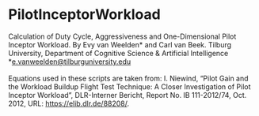# PilotInceptorWorkload
Calculation of Duty Cycle, Aggressiveness and One-Dimensional Pilot Inceptor Workload.
By Evy van Weelden* and Carl van Beek.
Tilburg University, Department of Cognitive Science & Artificial Intelligence
*e.vanweelden@tilburguniversity.edu
<br></br>
Equations used in these scripts are taken from:
I. Niewind, “Pilot Gain and the Workload Buildup Flight Test Technique: A Closer Investigation of Pilot Inceptor Workload”, DLR-Interner Bericht, Report No. IB 111-2012/74, Oct. 2012, URL: https://elib.dlr.de/88208/. 

